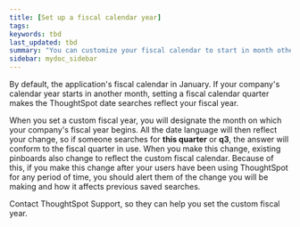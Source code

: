 ```yaml
---
title: [Set up a fiscal calendar year]
tags:
keywords: tbd
last_updated: tbd
summary: "You can customize your fiscal calendar to start in month other than January."
sidebar: mydoc_sidebar
---
```

By default, the application's fiscal calendar in January. If your company's calendar year starts in another month, setting a fiscal calendar quarter makes the ThoughtSpot date searches reflect your fiscal year.

When you set a custom fiscal year, you will designate the month on which your company's fiscal year begins. All the date language will then reflect your change, so if someone searches for **this quarter** or **q3**, the answer will conform to the fiscal quarter in use. When you make this change, existing pinboards also change to reflect the custom fiscal calendar. Because of this, if you make this change after your users have been using ThoughtSpot for any period of time, you should alert them of the change you will be making and how it affects previous saved searches.

Contact ThoughtSpot Support, so they can help you set the custom fiscal year.
